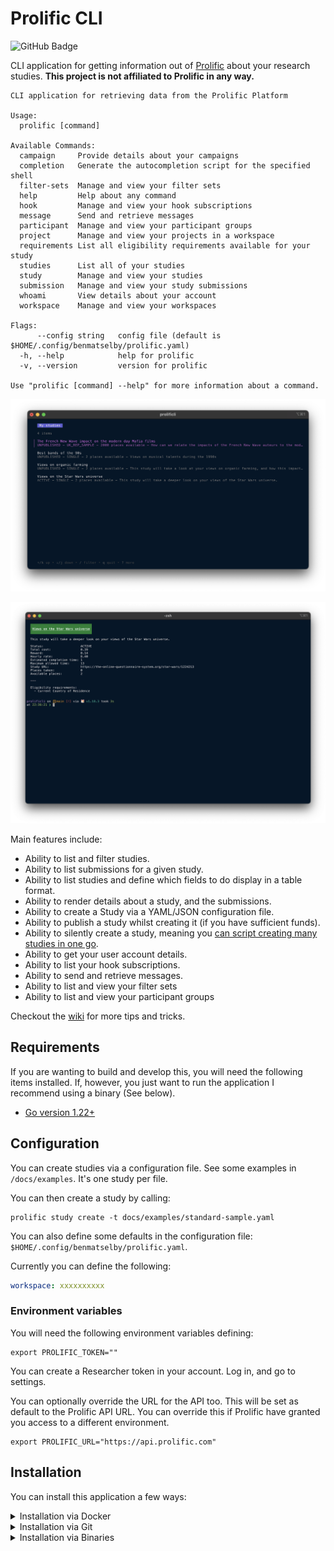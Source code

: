 # Prolific CLI

![GitHub Badge](https://github.com/benmatselby/prolificli/workflows/Go/badge.svg)

CLI application for getting information out of [Prolific](https://www.prolific.com) about your research studies. **This project is not affiliated to Prolific in any way.**

```text
CLI application for retrieving data from the Prolific Platform

Usage:
  prolific [command]

Available Commands:
  campaign     Provide details about your campaigns
  completion   Generate the autocompletion script for the specified shell
  filter-sets  Manage and view your filter sets
  help         Help about any command
  hook         Manage and view your hook subscriptions
  message      Send and retrieve messages
  participant  Manage and view your participant groups
  project      Manage and view your projects in a workspace
  requirements List all eligibility requirements available for your study
  studies      List all of your studies
  study        Manage and view your studies
  submission   Manage and view your study submissions
  whoami       View details about your account
  workspace    Manage and view your workspaces

Flags:
      --config string   config file (default is $HOME/.config/benmatselby/prolific.yaml)
  -h, --help            help for prolific
  -v, --version         version for prolific

Use "prolific [command] --help" for more information about a command.
```

![List view of studies](docs/img/list-view.png)

![Detail view of a study](docs/img/detail-view.png)

Main features include:

- Ability to list and filter studies.
- Ability to list submissions for a given study.
- Ability to list studies and define which fields to do display in a table format.
- Ability to render details about a study, and the submissions.
- Ability to create a Study via a YAML/JSON configuration file.
- Ability to publish a study whilst creating it (if you have sufficient funds).
- Ability to silently create a study, meaning you [can script creating many studies in one go](https://github.com/benmatselby/prolificli/wiki/Create-multiple-studies-via-a-bash-script).
- Ability to get your user account details.
- Ability to list your hook subscriptions.
- Ability to send and retrieve messages.
- Ability to list and view your filter sets
- Ability to list and view your participant groups

Checkout the [wiki](https://github.com/benmatselby/prolificli/wiki) for more tips and tricks.

## Requirements

If you are wanting to build and develop this, you will need the following items installed. If, however, you just want to run the application I recommend using a binary (See below).

- [Go version 1.22+](https://go.dev/doc/install)

## Configuration

You can create studies via a configuration file. See some examples in `/docs/examples`. It's one study per file.

You can then create a study by calling:

```shell
prolific study create -t docs/examples/standard-sample.yaml
```

You can also define some defaults in the configuration file: `$HOME/.config/benmatselby/prolific.yaml`.

Currently you can define the following:

```yaml
workspace: xxxxxxxxxx
```

### Environment variables

You will need the following environment variables defining:

```shell
export PROLIFIC_TOKEN=""
```

You can create a Researcher token in your account. Log in, and go to settings.

You can optionally override the URL for the API too. This will be set as default to the Prolific API URL. You can override this if Prolific have granted you access to a different environment.

```shell
export PROLIFIC_URL="https://api.prolific.com"
```

## Installation

You can install this application a few ways:

<details>
<summary>Installation via Docker</summary>

By using [Docker](http://docker.com), you will not require any dependencies on your host machine.

```shell
$ docker run \
  --rm \
  -t \
  -ePROLIFIC_URL \
  -ePROLIFIC_TOKEN \
  -v "${HOME}/.prolific":/root/.prolific \
  benmatselby/prolificli:latest "$@"
```

The `latest` tag mentioned above can be changed to a released version. For all releases, see [here](https://hub.docker.com/repository/docker/benmatselby/prolificli/tags).

| Tag      | What it means                                                                           |
| -------- | --------------------------------------------------------------------------------------- |
| `latest` | The latest released version                                                             |
| `main`   | The latest git commit, not released as a tag yet                                        |
| `v*`     | [Docker releases](https://hub.docker.com/repository/docker/benmatselby/prolificli/tags) |

You can also build the image locally:

```shell
make docker-build
```

</details>

<details>
<summary>Installation via Git</summary>

```shell
git clone https://github.com/benmatselby/prolificli.git
cd prolificli
make all
./prolific
```

You can also install into your `$GOPATH/bin` by running `make build && go install`.

</details>

<details>
<summary>Installation via Binaries</summary>

You can download the binaries from the [release pages](https://github.com/benmatselby/prolificli/releases). Find the release you want, and check the "Assets" section.

Once downloaded, be sure to put the binary in a folder that is referenced in your `$PATH`.

</details>
